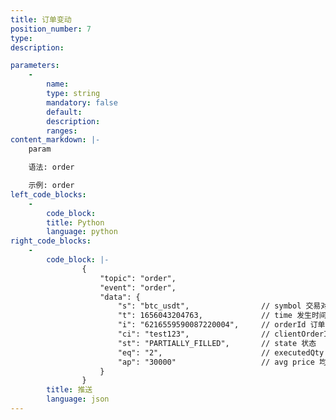 ```yaml
---
title: 订单变动
position_number: 7
type:
description: 

parameters:
    -
        name:
        type: string
        mandatory: false
        default:
        description:
        ranges:
content_markdown: |-
    param

    语法: order

    示例: order
left_code_blocks:
    -
        code_block:
        title: Python
        language: python
right_code_blocks:
    -
        code_block: |-
                {
                    "topic": "order", 
                    "event": "order", 
                    "data": {
                        "s": "btc_usdt",                // symbol 交易对
                        "t": 1656043204763,             // time 发⽣时间
                        "i": "6216559590087220004",     // orderId 订单号
                        "ci": "test123",                // clientOrderId 客户端订单号
                        "st": "PARTIALLY_FILLED",       // state 状态
                        "eq": "2",                      // executedQty 已执⾏数量
                        "ap": "30000"                   // avg price 均价
                    }
                }
        title: 推送
        language: json
---
```

